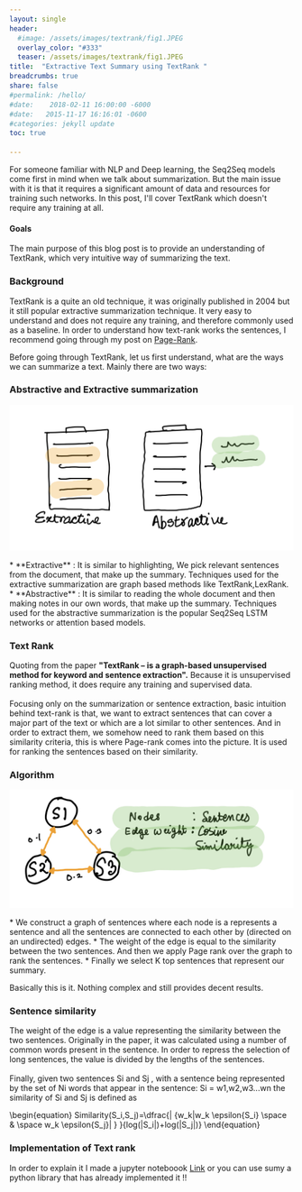 ```yaml
---
layout: single
header:
  #image: /assets/images/textrank/fig1.JPEG
  overlay_color: "#333"
  teaser: /assets/images/textrank/fig1.JPEG
title:  "Extractive Text Summary using TextRank "
breadcrumbs: true
share: false
#permalink: /hello/
#date:    2018-02-11 16:00:00 -6000
#date:   2015-11-17 16:16:01 -0600
#categories: jekyll update
toc: true

---
```


For someone familiar with NLP and Deep learning, the Seq2Seq models come first in mind when we talk about summarization. But the main issue with it is that it requires a significant amount of data and resources for training such networks. In this post, I'll cover TextRank which doesn't require any training at all.

#### Goals
The main purpose of this blog post is to provide an understanding of TextRank, which very intuitive way of summarizing the text. 

### Background
TextRank is a quite an old technique, it was originally published in 2004 but it still popular extractive summarization technique. It very easy to understand and does not require any training, and therefore commonly used as a baseline. In order to understand how text-rank works the sentences, I recommend going through my post on [Page-Rank](https://isarth.github.io/pagerank/). 


Before going through TextRank, let us first understand, what are the ways we can summarize a text. Mainly there are two ways:
###  Abstractive and Extractive summarization
<p align='center'>
<img src="/assets/images/textrank/fig1.JPEG">

</p>
* **Extractive**  : It is similar to highlighting, We pick relevant sentences from the document, that make up the summary. Techniques used for the extractive summarization are graph based methods like TextRank,LexRank.
* **Abstractive** : It is similar to reading the whole document and then making notes in our own words, that make up the summary. Techniques used for the abstractive summarization is the popular Seq2Seq LSTM networks or attention based models.

### Text Rank
Quoting from the paper **"TextRank – is a graph-based unsupervised method for keyword and sentence extraction".** Because it is unsupervised ranking method, it does require any training and supervised data.<br/><br />
 Focusing only on the summarization or sentence extraction, basic intuition behind text-rank is that, we want to extract sentences that can cover a major part of the text or which are a lot similar to other sentences. And in order to extract them, we somehow need to rank them based on this similarity criteria, this is where Page-rank comes into the picture. It is used for ranking the sentences based on their similarity.

### Algorithm
<p align='center'>
<img src="/assets/images/textrank/fig2.JPEG">

</p>
* We construct a graph of sentences where each node is a represents a sentence and all the sentences are connected to each other by (directed on an undirected) edges. 
* The weight of the edge is equal to the similarity between the two sentences. And then we apply Page rank over the graph to rank the sentences. 
* Finally we select K top sentences that represent our summary.

Basically this is it. Nothing complex and still provides decent results.

### Sentence similarity

The weight of the edge is a value representing the similarity between the two sentences. Originally in the paper, it was calculated using a number of common words present in the sentence. In order to repress the selection of long sentences, the value is divided by the lengths of the sentences. <br/><br/>
Finally, given two sentences Si and Sj  , with a sentence being represented by the set of Ni words that appear in the sentence: Si = w1,w2,w3...wn the similarity of Si and Sj is defined as


<script type="text/javascript" async
  src="https://cdnjs.cloudflare.com/ajax/libs/mathjax/2.7.1/MathJax.js?config=TeX-AMS-MML_HTMLorMML">
</script>
\begin{equation}
 Similarity(S_i,S_j)=\dfrac{| {w_k|w_k \epsilon{S_i} \space \& \space w_k \epsilon{S_j}| } }{log(|S_i|)+log(|S_j|)} 
\end{equation}

### Implementation of Text rank

In order to explain it I made a jupyter noteboook [Link](https://github.com/isarth/text_rank/blob/master/exp/text_rank.ipynb) or you can use sumy a python library that has already implemented it !!




